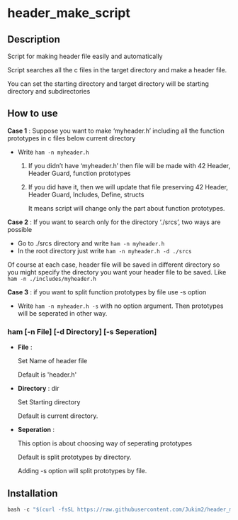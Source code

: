 # header_make_script

## Description

Script for making header file easily and automatically

Script searches all the c files in the target directory and make a header file.

You can set the starting directory and target directory will be starting directory and  subdirectories

## How to use

**Case 1** : Suppose you want to make ‘myheader.h’ including all the function prototypes in c files below current directory

- Write `ham -n myheader.h`
    1. If you didn’t have ‘myheader.h’ then file will be made with 42 Header, Header Guard, function prototypes
    2. If you did have it, then we will update that file preserving 42 Header, Header Guard, Includes, Define, structs
        
        It means script will change only the part about function prototypes.
        

**Case 2** : If you want to search only for the directory ‘./srcs’, two ways are possible

- Go to ./srcs directory and write `ham -n myheader.h`
- In the root directory just write `ham -n myheader.h -d ./srcs`

Of course at each case, header file will be saved in different directory so you might specify the directory you want your header file to be saved. Like `ham -n ./includes/myheader.h`

**Case 3** : if you want to split function prototypes by file use -s option

- Write `ham -n myheader.h -s` with no option argument. Then prototypes will be seperated in other way.

### ham [-n File] [-d Directory] [-s Seperation]

- **File** :
    
    Set Name of header file
    
    Default is 'header.h'
    
- **Directory** : dir
    
    Set Starting directory
    
    Default is current directory.
    
- **Seperation** :
    
    This option is about choosing way of seperating prototypes
    
    Default is split prototypes by directory.
    
    Adding -s option will split prototypes by file.

## Installation

```c
bash -c "$(curl -fsSL https://raw.githubusercontent.com/Jukim2/header_make_script/main/download.sh)"
```
